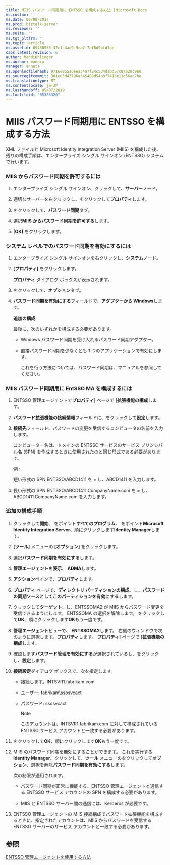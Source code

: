 ```yaml
---
title: MIIS パスワード同期用に ENTSSO を構成する方法 |Microsoft Docs
ms.custom: ''
ms.date: 06/08/2017
ms.prod: biztalk-server
ms.reviewer: ''
ms.suite: ''
ms.tgt_pltfrm: ''
ms.topic: article
ms.assetid: 89438935-37c1-4ac9-9ca2-7af8d9bfd3ae
caps.latest.revision: 6
author: MandiOhlinger
ms.author: mandia
manager: anneta
ms.openlocfilehash: 9716e855a6eea34a7f24c534dabd57c8a628c960
ms.sourcegitcommit: 381e83d43796a345488d54b3f7413e11d56ad7be
ms.translationtype: MT
ms.contentlocale: ja-JP
ms.lasthandoff: 05/07/2019
ms.locfileid: "65386320"
---
```

# <a name="how-to-configure-entsso-for-miis-password-sync"></a>MIIS パスワード同期用に ENTSSO を構成する方法
XML ファイルと Microsoft Identity Integration Server (MIIS) を構成した後、残りの構成手順は、エンタープライズ シングル サインオン (ENTSSO) システムで行います。  
  
### <a name="to-allow-password-sync-from-miis"></a>MIIS からパスワード同期を許可するには  
  
1.  エンタープライズ シングル サインオン、クリックして、**サーバー**ノード。  
  
2.  適切なサーバーを右クリックし、をクリックして**プロパティ**します。  
  
3.  をクリックして、**パスワード同期**タブ。  
  
4.  選択**MIIS からパスワード同期を許可する**します。  
  
5.  **[OK]** をクリックします。  
  
### <a name="to-enable-password-sync-on-the-system-level"></a>システム レベルでのパスワード同期を有効にするには  
  
1. エンタープライズ シングル サインオンを右クリックし、**システム**ノード。  
  
2. **[プロパティ]** をクリックします。  
  
    **プロパティ** ダイアログ ボックスが表示されます。  
  
3. をクリックして、**オプション**タブ。  
  
4. **パスワード同期を有効にする**フィールドで、**アダプターから Windows**します。  
  
    **追加の構成**  
  
    最後に、次のいずれかを構成する必要があります。  
  
   - Windows パスワード同期を受け入れるパスワード同期アダプター。  
  
   - 直接パスワード同期を少なくとも 1 つのアプリケーションで有効にします。  
  
     これを行う方法については、パスワード同期は、マニュアルを参照してください。  
  
### <a name="to-configure-the-entsso-ma-for-miis-password-sync"></a>MIIS パスワード同期用に EntSSO MA を構成するには  
  
1.  ENTSSO 管理エージェントで**プロパティ**] ページで [**拡張機能の構成**します。  
  
2.  **パスワード拡張機能の接続情報**フィールドに、をクリックして**設定**します。  
  
3.  **接続先**フィールド、パスワードの変更を受信するコンピュータの名前を入力します。  
  
     コンピューター名は、ドメインの ENTSSO サービスのサービス プリンシパル名 (SPN) を作成するときに使用されたのと同じ形式である必要があります。  
  
     例 :  
  
     短い形式の SPN ENTSSO/ABCD1411 を = し、ABCD1411 を入力します。  
  
4.  長い形式の SPN ENTSSO/ABCD1411.CompanyName.com を = し、ABCD1411.CompanyName.com を入力します。  
  
### <a name="additional-configuration-steps"></a>追加の構成手順  
  
1.  クリックして**開始**、 をポイント**すべてのプログラム**、 をポイント**Microsoft Identity Integration Server**、順にクリックします**Identity Manager**します。  
  
2.  **[ツール]** メニューの **[オプション]** をクリックします。  
  
3.  選択**パスワード同期を有効にする**します。  
  
4.  **管理エージェントを表示**、 **ADMA**します。  
  
5.  **アクション**ペインで、**プロパティ**します。  
  
6.  **プロパティ** ページで、**ディレクトリ パーティションの構成**、し、**パスワードの同期ソースとしてこのパーティションを有効にする**します。  
  
7.  クリックして**ターゲット**、し、ENTSSOMA2 が MIIS からパスワード変更を受信できるようにします。 ENTSSOMA の選択を解除します。 をクリックして**OK**、順にクリックします**OK**もう一度です。  
  
8.  **管理エージェント**ビューで、 **ENTSSOMA2**します。 右側のウィンドウで次のように選択します。**プロパティ**します。 **プロパティ**] ページで [**拡張機能の構成**します。  
  
9. 確認します**パスワード管理を有効にする**が選択されているし、をクリックし、**設定**します。  
  
10. **接続設定**ダイアログ ボックスで、次を指定します。  
  
    -   接続します。INTSVR1.fabrikam.com  
  
    -   ユーザー: fabrikam\ssosvcact  
  
    -   パスワード: ssosvcact  
  
        > [!NOTE]
        >  このアカウントは、INTSVR1.fabrikam.com に対して構成されている ENTSSO サービス アカウントと一致する必要があります。  
  
11. をクリックして**OK**、順にクリックします**OK**もう一度です。  
  
12. MIIS のパスワード同期を無効にすることができます。 これを実行する**Identity Manager**、クリックして、**ツール** メニューのをクリックして**オプション**、選択を解除**パスワード同期を有効にする**します。  
  
     次の制限が適用されます。  
  
    -   パスワード同期が正常に機能する、ENTSSO 管理エージェントと通信する ENTSSO サービス アカウントの SPN を構成する必要があります。  
  
    -   MIIS と ENTSSO サーバー間の通信には、Kerberos が必要です。  
  
13. ENTSSO 管理エージェントの MIIS 接続構成でパスワード拡張機能を構成するときに、指定されたアカウントは、MIIS からパスワードを受信する ENTSSO サーバーのサービス アカウントと一致する必要があります。  
  
## <a name="see-also"></a>参照  
 [ENTSSO 管理エージェントを使用する方法](../core/how-to-use-the-entsso-management-agent.md)